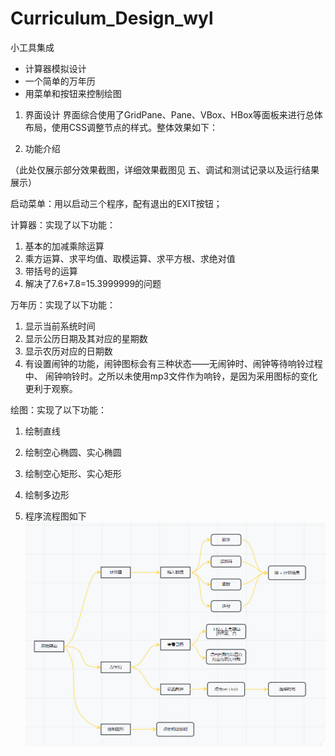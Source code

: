 # Curriculum_Design_wyl

小工具集成
- 计算器模拟设计
- 一个简单的万年历
- 用菜单和按钮来控制绘图

1. 界面设计
界面综合使用了GridPane、Pane、VBox、HBox等面板来进行总体布局，使用CSS调整节点的样式。整体效果如下：
 
2. 功能介绍

（此处仅展示部分效果截图，详细效果截图见  五、调试和测试记录以及运行结果展示）

启动菜单：用以启动三个程序，配有退出的EXIT按钮；

计算器：实现了以下功能：
1. 基本的加减乘除运算
2. 乘方运算、求平均值、取模运算、求平方根、求绝对值
3. 带括号的运算
4. 解决了7.6+7.8=15.3999999的问题

万年历：实现了以下功能：
1. 显示当前系统时间
2. 显示公历日期及其对应的星期数
3. 显示农历对应的日期数
4. 有设置闹钟的功能，闹钟图标会有三种状态——无闹钟时、闹钟等待响铃过程中、
闹钟响铃时。之所以未使用mp3文件作为响铃，是因为采用图标的变化更利于观察。

绘图：实现了以下功能：
1. 绘制直线
2. 绘制空心椭圆、实心椭圆
3. 绘制空心矩形、实心矩形
4. 绘制多边形

3. 程序流程图如下
![](流程图.png)

